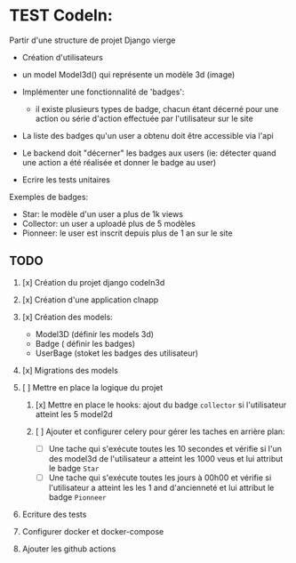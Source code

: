 # TEST Codeln:

Partir d'une structure de projet Django vierge

-   Création d'utilisateurs
-   un model Model3d() qui représente un modèle 3d (image)
-   Implémenter une fonctionnalité de 'badges':

    -   il existe plusieurs types de badge, chacun étant décerné pour une action ou série d'action effectuée par l'utilisateur sur le site

-   La liste des badges qu'un user a obtenu doit être accessible via l'api

-   Le backend doit "décerner" les badges aux users (ie: détecter quand une action a été réalisée et donner le badge au user)

-   Ecrire les tests unitaires

Exemples de badges:

-   Star: le modèle d'un user a plus de 1k views
-   Collector: un user a uploadé plus de 5 modèles
-   Pionneer: le user est inscrit depuis plus de 1 an sur le site

## TODO

1. [x] Création du projet django codeln3d
2. [x] Création d'une application clnapp
3. [x] Création des models:
    - Model3D (définir les models 3d)
    - Badge ( définir les badges)
    - UserBage (stoket les badges des utilisateur)
4. [x] Migrations des models
5. [ ] Mettre en place la logique du projet

    1. [x] Mettre en place le hooks: ajout du badge `collector` si l'utilisateur atteint les 5 model2d
    2. [ ] Ajouter et configurer celery pour gérer les taches en arrière plan:

        - [ ] Une tache qui s'exécute toutes les 10 secondes et vérifie si l'un des model3d de l'utilisateur a atteint les 1000 veus et lui attribut le badge `Star`
        - [ ] Une tache qui s'exécute toutes les jours à 00h00 et vérifie si l'utilisateur a atteint les les 1 and d'ancienneté et lui attribut le badge `Pionneer`

6. Ecriture des tests

7. Configurer docker et docker-compose
8. Ajouter les github actions
